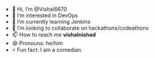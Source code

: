 - 👋 Hi, I’m @Vishal6670
- 👀 I’m interested in DevOps
- 🌱 I’m currently learning Jenkins
- 💞️ I’m looking to collaborate on hackathons/codeathons
- 📫 How to reach me __vishalnishad__
- 😄 Pronouns: he/him
- ⚡ Fun fact: I am a comedian.

<!---
Vishal6670/Vishal6670 is a ✨ special ✨ repository because its `README.md` (this file) appears on your GitHub profile.
You can click the Preview link to take a look at your changes.
--->
